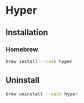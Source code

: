 # Hyper

## Installation

### Homebrew

```sh
brew install --cask hyper
```

## Uninstall

```sh
brew uninstall --cask hyper
```
